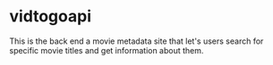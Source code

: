 # vidtogoapi
This is the back end a movie metadata site that let's users search for specific movie titles and get information about them.
